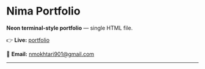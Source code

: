 # Nima Portfolio

**Neon terminal-style portfolio** — single HTML file.

👉 **Live:** [portfolio](https://mokhtarinima56-code.github.io/)

📧 **Email:** nmokhtari901@gmail.com

---
